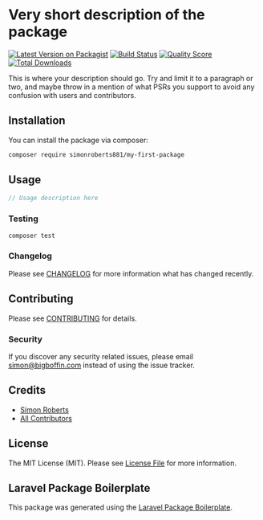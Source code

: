 # Very short description of the package

[![Latest Version on Packagist](https://img.shields.io/packagist/v/simonroberts881/my-first-package.svg?style=flat-square)](https://packagist.org/packages/simonroberts881/my-first-package)
[![Build Status](https://img.shields.io/travis/simonroberts881/my-first-package/master.svg?style=flat-square)](https://travis-ci.org/simonroberts881/my-first-package)
[![Quality Score](https://img.shields.io/scrutinizer/g/simonroberts881/my-first-package.svg?style=flat-square)](https://scrutinizer-ci.com/g/simonroberts881/my-first-package)
[![Total Downloads](https://img.shields.io/packagist/dt/simonroberts881/my-first-package.svg?style=flat-square)](https://packagist.org/packages/simonroberts881/my-first-package)

This is where your description should go. Try and limit it to a paragraph or two, and maybe throw in a mention of what PSRs you support to avoid any confusion with users and contributors.

## Installation

You can install the package via composer:

```bash
composer require simonroberts881/my-first-package
```

## Usage

``` php
// Usage description here
```

### Testing

``` bash
composer test
```

### Changelog

Please see [CHANGELOG](CHANGELOG.md) for more information what has changed recently.

## Contributing

Please see [CONTRIBUTING](CONTRIBUTING.md) for details.

### Security

If you discover any security related issues, please email simon@bigboffin.com instead of using the issue tracker.

## Credits

- [Simon Roberts](https://github.com/simonroberts881)
- [All Contributors](../../contributors)

## License

The MIT License (MIT). Please see [License File](LICENSE.md) for more information.

## Laravel Package Boilerplate

This package was generated using the [Laravel Package Boilerplate](https://laravelpackageboilerplate.com).